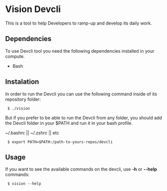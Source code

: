 # Vision Devcli

This is a tool to help Developers to ramp-up and develop its daily work.

## Dependencies

To use Devcli tool you need the following dependencies installed in your compute.

- Bash

## Instalation

In order to run the Devcli you can use the following command inside of its repository folder:

```
 $ ./vision
```

But if you prefer to be able to run the Devcli from any folder, you should add the Devcli folder in your $PATH and run it in your bash profile.

~/.bashrc || ~/.zshrc || etc

```
 $ export PATH=$PATH:/path-to-yours-repos/devcli
```

## Usage
If you want to see the available commands on the devcli, use **-h** or **--help** commands:

```
 $ vision --help
```
